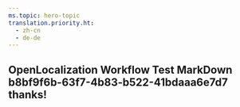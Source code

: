 ```yaml
---
ms.topic: hero-topic
translation.priority.ht: 
  - zh-cn
  - de-de
---
```

## OpenLocalization Workflow Test MarkDown b8bf9f6b-63f7-4b83-b522-41bdaaa6e7d7 thanks!
